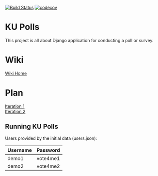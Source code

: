 [![Build Status](https://app.travis-ci.com/abounk/ku-polls.svg?branch=main)](https://app.travis-ci.com/abounk/ku-polls)
[![codecov](https://codecov.io/gh/abounk/ku-polls/branch/main/graph/badge.svg?token=S74WBCEPWS)](https://codecov.io/gh/abounk/ku-polls)

# KU Polls
This project is all about Django application for conducting a poll or survey.    

# Wiki
[Wiki Home](../../wiki/Home)    

# Plan
[Iteration 1](../../wiki/Iteration-1-Plan)    
[Iteration 2](../../wiki/Iteration-2-Plan)

## Running KU Polls

Users provided by the initial data (users.json):

| Username  | Password    |
|-----------|-------------|
| demo1     | vote4me1    |
| demo2     | vote4me2    |
